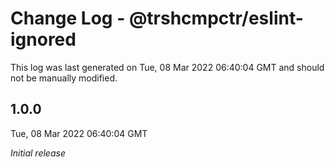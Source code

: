 # Change Log - @trshcmpctr/eslint-ignored

This log was last generated on Tue, 08 Mar 2022 06:40:04 GMT and should not be manually modified.

## 1.0.0
Tue, 08 Mar 2022 06:40:04 GMT

_Initial release_

